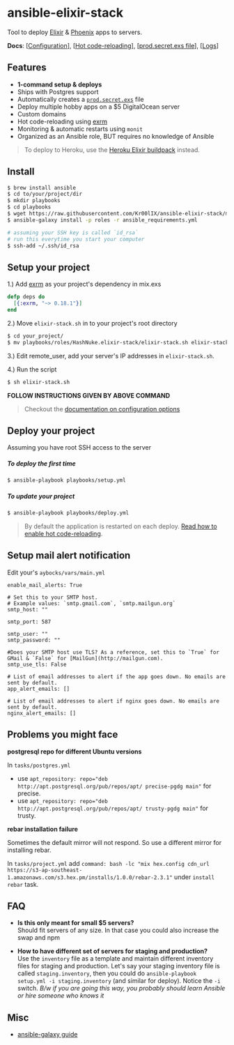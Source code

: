 # ansible-elixir-stack

Tool to deploy [Elixir](http://elixir-lang.org/) & [Phoenix](http://www.phoenixframework.org) apps to servers.

**Docs**: [[Configuration](docs/configuration.md)], [[Hot code-reloading](docs/hot-code-reloading.md)], [[prod.secret.exs file](docs/prod-secret-file.md)], [[Logs](docs/logs.md)]

## Features

* **1-command setup & deploys**
* Ships with Postgres support
* Automatically creates a [`prod.secret.exs`](docs/prod-secret-file.md) file
* Deploy multiple hobby apps on a $5 DigitalOcean server
* Custom domains
* Hot code-reloading using [exrm](https://github.com/bitwalker/exrm)
* Monitoring & automatic restarts using `monit`
* Organized as an Ansible role, BUT requires no knowledge of Ansible

> To deploy to Heroku, use the [Heroku Elixir buildpack](https://github.com/HashNuke/heroku-buildpack-elixir) instead.

## Install

```sh
$ brew install ansible
$ cd to/your/project/dir
$ mkdir playbooks
$ cd playbooks
$ wget https://raw.githubusercontent.com/Kr00lIX/ansible-elixir-stack/master/ansible_requirements.yml
$ ansible-galaxy install -p roles -r ansible_requirements.yml

# assuming your SSH key is called `id_rsa`
# run this everytime you start your computer
$ ssh-add ~/.ssh/id_rsa
```

## Setup your project

1.) Add [exrm](https://github.com/bitwalker/exrm) as your project's dependency in mix.exs

```elixir
defp deps do
  [{:exrm, "~> 0.18.1"}]
end
```

2.) Move `elixir-stack.sh` in to your project's root directory

```sh
$ cd your_project/
$ mv playbooks/roles/HashNuke.elixir-stack/elixir-stack.sh elixir-stack.sh
```

3.) Edit remote_user, add your server's IP addresses in `elixir-stack.sh`.

4.) Run the script

```sh
$ sh elixir-stack.sh
```

**FOLLOW INSTRUCTIONS GIVEN BY ABOVE COMMAND**

> Checkout the [documentation on configuration options](docs/configuration.md)

## Deploy your project

Assuming you have root SSH access to the server

##### To deploy the first time

```sh
$ ansible-playbook playbooks/setup.yml
```

##### To update your project

```sh
$ ansible-playbook playbooks/deploy.yml
```

> By default the application is restarted on each deploy. [Read how to enable hot code-reloading](docs/hot-code-reloading.md).


## Setup mail alert notification
Edit your's `aybocks/vars/main.yml` 

```
enable_mail_alerts: True

# Set this to your SMTP host.
# Example values: `smtp.gmail.com`, `smtp.mailgun.org`
smtp_host: ""

smtp_port: 587

smtp_user: ""
smtp_password: ""

#Does your SMTP host use TLS? As a reference, set this to `True` for GMail & `False` for [MailGun](http://mailgun.com).
smtp_use_tls: False

# List of email addresses to alert if the app goes down. No emails are sent by default.
app_alert_emails: []

# List of email addresses to alert if nginx goes down. No emails are sent by default.
nginx_alert_emails: []

```


## Problems you might face  
**postgresql repo for different Ubuntu versions**  

In `tasks/postgres.yml`
  * use `apt_repository: repo="deb http://apt.postgresql.org/pub/repos/apt/ precise-pgdg main"` for precise.
  * use `apt_repository: repo="deb http://apt.postgresql.org/pub/repos/apt/ trusty-pgdg main"` for trusty.  


**rebar installation failure**  

Sometimes the default mirror will not respond. So use a different mirror for installing rebar.  

In `tasks/project.yml` add `command: bash -lc "mix hex.config cdn_url https://s3-ap-southeast-1.amazonaws.com/s3.hex.pm/installs/1.0.0/rebar-2.3.1"` under `install rebar` task.

## FAQ

* **Is this only meant for small $5 servers?**  
Should fit servers of any size. In that case you could also increase the swap and npm

* **How to have different set of servers for staging and production?**  
Use the `inventory` file as a template and maintain different inventory files for staging and production. Let's say your staging inventory file is called `staging.inventory`, then you could do `ansible-playbook setup.yml -i staging.inventory` (and similar for deploy). Notice the `-i` switch.
*B/w if you are going this way, you probably should learn Ansible or hire someone who knows it*

## Misc

* [ansible-galaxy guide](http://docs.ansible.com/galaxy.html#installing-roles)
